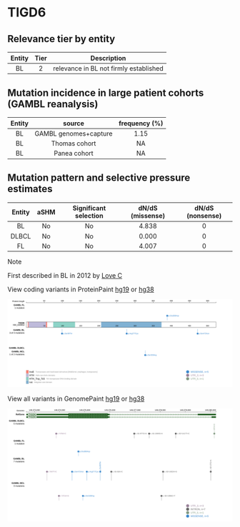 # TIGD6

## Relevance tier by entity

|Entity|Tier|Description                           |
|:------:|:----:|--------------------------------------|
|BL    |2   |relevance in BL not firmly established|

## Mutation incidence in large patient cohorts (GAMBL reanalysis)

|Entity|source               |frequency (%)|
|:------:|:---------------------:|:-------------:|
|BL    |GAMBL genomes+capture|1.15         |
|BL    |Thomas cohort        |  NA         |
|BL    |Panea cohort         |  NA         |

## Mutation pattern and selective pressure estimates

|Entity|aSHM|Significant selection|dN/dS (missense)|dN/dS (nonsense)|
|:------:|:----:|:---------------------:|:----------------:|:----------------:|
|BL    |No  |No                   |4.838           |0               |
|DLBCL |No  |No                   |0.000           |0               |
|FL    |No  |No                   |4.007           |0               |


> [!NOTE]
> First described in BL in 2012 by [Love C](https://pubmed.ncbi.nlm.nih.gov/23143597)


View coding variants in ProteinPaint [hg19](https://www.bcgsc.ca/downloads/morinlab/GAMBL/test/genes/TIGD6_protein.html)  or [hg38](https://www.bcgsc.ca/downloads/morinlab/GAMBL/test/genes/TIGD6_protein_hg38.html)

![image](images/proteinpaint/TIGD6_NM_030953.svg)

View all variants in GenomePaint [hg19](https://www.bcgsc.ca/downloads/morinlab/GAMBL/test/genes/TIGD6.html)  or [hg38](https://www.bcgsc.ca/downloads/morinlab/GAMBL/test/genes/TIGD6_hg38.html)

![image](images/proteinpaint/TIGD6.svg)

